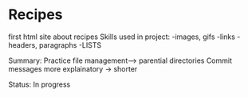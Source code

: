 # Recipes
first html site about recipes
Skills used in project:
-images, gifs
-links
-headers, paragraphs
-LISTS

Summary:
Practice file management--> parential directories
Commit messages more explainatory -> shorter

Status: In progress
